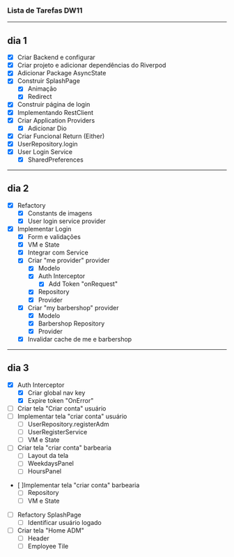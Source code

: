 ### Lista de Tarefas DW11
---
## dia 1

- [x] Criar Backend e configurar 
- [x] Criar projeto e adicionar dependências do Riverpod 
- [x] Adicionar Package AsyncState
- [x] Construir SplashPage
  - [x] Animação
  - [x] Redirect
- [x] Construir página de login 
- [x] Implementando RestClient 
- [x] Criar Application Providers
  - [x] Adicionar Dio 
- [x] Criar Funcional Return (Either) 
- [x] UserRepository.login 
- [x] User Login Service 
  - [x] SharedPreferences 

---
## dia 2

- [x] Refactory
  - [x] Constants de imagens
  - [x] User login service provider
- [x] Implementar Login
  - [x] Form e validações
  - [x] VM e State
  - [x] Integrar com Service
  - [x] Criar "me provider" provider
    - [x] Modelo
    - [x] Auth Interceptor
      - [x] Add Token "onRequest" 
    - [x] Repository
    - [x] Provider
  - [x] Criar "my barbershop" provider
    - [x] Modelo
    - [x] Barbershop Repository
    - [x] Provider
  - [x] Invalidar cache de me e barbershop

---
## dia 3

- [x] Auth Interceptor
  - [x] Criar global nav key
  - [x] Expire token "OnError" 
- [ ] Criar tela "Criar conta" usuário       
- [ ] Implementar tela "criar conta" usuário
  - [ ] UserRepository.registerAdm
  - [ ] UserRegisterService
  - [ ] VM e State 
- [ ] Criar tela "criar conta" barbearia 
  - [ ] Layout da tela
  - [ ] WeekdaysPanel
  - [ ] HoursPanel
- [ ]Implementar tela "criar conta" barbearia    
  - [ ] Repository
  - [ ] VM e State
- [ ] Refactory SplashPage
  - [ ] Identificar usuário logado
- [ ] Criar tela "Home ADM" 
  - [ ] Header
  - [ ] Employee Tile    